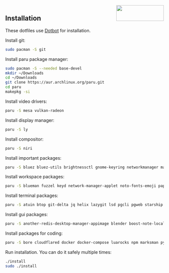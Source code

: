 <img width=151 height=50 align=right src="https://archlinux.org/static/logos/archlinux-logo-dark-90dpi.ebdee92a15b3.png">

## Installation

These dotfiles use [Dotbot](https://github.com/anishathalye/dotbot) for installation.


Install git:
```bash
sudo pacman -S git
```

Install paru package manager:
```bash
sudo pacman -S --needed base-devel
mkdir ~/Downloads
cd ~/Downloads
git clone https://aur.archlinux.org/paru.git
cd paru
makepkg -si
```

Install video drivers:
```bash
paru -S mesa vulkan-radeon
```

Install display manager:
```bash
paru -S ly
```

Install compositor:
```bash
paru -S niri
```

Install important packages:
```bash
paru -S bluez bluez-utils brightnessctl gnome-keyring networkmanager man-db man-pages pavucontrol pulseaudio pulseaudio-bluetooth sqlite wireguard-tools xdg-desktop-portal-gnome xdg-desktop-portal-wlr xwayland-satellite
```

Install workspace packages:
```bash
paru -S blueman fuzzel keyd network-manager-applet noto-fonts-emoji papirus-icon-theme swaybg swayidle swaylock swaync ttf-hack-nerd ttf-nerd-fonts-symbols ttf-nerd-fonts-symbols-mono waybar
```

Install terminal packages:
```bash
paru -S atuin btop git-delta jq helix lazygit lsd pgcli pgweb starship yazi zsh
```

Install gui packages:
```bash
paru -S another-redis-desktop-manager-appimage blender boost-note-local-bin chromium flameshot godot kitty obs-studio slack-desktop telegram-desktop totem wezterm zed
```

Install packages for coding:
```bash
paru -S bore cloudflared docker docker-compose luarocks npm marksman python-pipenv pre-commit pyright ruff ruff-lsp rustup uv
```

Run installation. You can do it safely multiple times:
```bash
./install
sudo ./install
```
